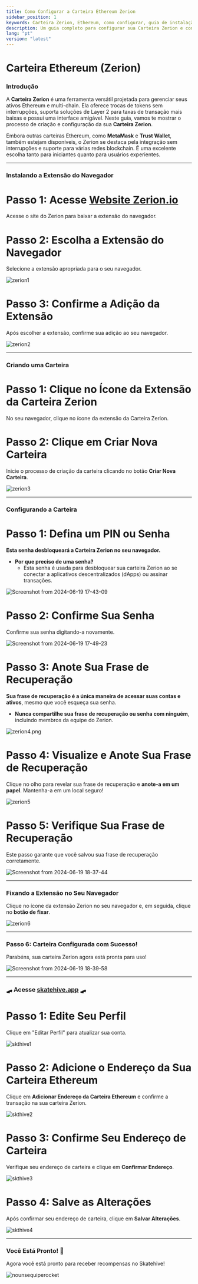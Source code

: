 ```yaml
---
title: Como Configurar a Carteira Ethereum Zerion
sidebar_position: 1
keywords: Carteira Zerion, Ethereum, como configurar, guia de instalação, Skatehive, carteira blockchain, Zerion tutorial
description: Um guia completo para configurar sua Carteira Zerion e conectá-la ao Skatehive. Aprenda a gerenciar ativos Ethereum de forma simples e segura.
lang: "pt"
version: "latest"
---
```


# Carteira Ethereum (Zerion)

### Introdução
A **Carteira Zerion** é uma ferramenta versátil projetada para gerenciar seus ativos Ethereum e multi-chain. Ela oferece trocas de tokens sem interrupções, suporta soluções de Layer 2 para taxas de transação mais baixas e possui uma interface amigável. Neste guia, vamos te mostrar o processo de criação e configuração da sua **Carteira Zerion**.

Embora outras carteiras Ethereum, como **MetaMask** e **Trust Wallet**, também estejam disponíveis, o Zerion se destaca pela integração sem interrupções e suporte para várias redes blockchain. É uma excelente escolha tanto para iniciantes quanto para usuários experientes.

---

### Instalando a Extensão do Navegador

# Passo 1: Acesse <a href="https://zerion.io/download" class="button-link" target="_blank">**Website Zerion.io**</a>

Acesse o site do Zerion para baixar a extensão do navegador.

# Passo 2: Escolha a Extensão do Navegador
Selecione a extensão apropriada para o seu navegador.

![zerion1](https://hackmd.io/_uploads/BJEu_hgI0.png)

# Passo 3: Confirme a Adição da Extensão
Após escolher a extensão, confirme sua adição ao seu navegador.

![zerion2](https://hackmd.io/_uploads/B1p1Jpg80.png)

---

### Criando uma Carteira

# Passo 1: Clique no Ícone da Extensão da Carteira Zerion
No seu navegador, clique no ícone da extensão da Carteira Zerion.

# Passo 2: Clique em **Criar Nova Carteira**
Inicie o processo de criação da carteira clicando no botão **Criar Nova Carteira**.

![zerion3](https://hackmd.io/_uploads/HJJ1bpgUR.png)

---

### Configurando a Carteira

# Passo 1: Defina um PIN ou Senha
**Esta senha desbloqueará a Carteira Zerion no seu navegador.**

- **Por que preciso de uma senha?**
  - Esta senha é usada para desbloquear sua carteira Zerion ao se conectar a aplicativos descentralizados (dApps) ou assinar transações.

![Screenshot from 2024-06-19 17-43-09](https://hackmd.io/_uploads/Hy8bQplUC.png)

# Passo 2: Confirme Sua Senha
Confirme sua senha digitando-a novamente.

![Screenshot from 2024-06-19 17-49-23](https://hackmd.io/_uploads/Sk__Epx8R.png)

# Passo 3: Anote Sua Frase de Recuperação
**Sua frase de recuperação é a única maneira de acessar suas contas e ativos**, mesmo que você esqueça sua senha.

- **Nunca compartilhe sua frase de recuperação ou senha com ninguém**, incluindo membros da equipe do Zerion.

![zerion4.png](https://hackmd.io/_uploads/rJc9U6gLC.png)

# Passo 4: Visualize e Anote Sua Frase de Recuperação
Clique no olho para revelar sua frase de recuperação e **anote-a em um papel**. Mantenha-a em um local seguro!

![zerion5](https://hackmd.io/_uploads/HJuvhalL0.png)

# Passo 5: Verifique Sua Frase de Recuperação
Este passo garante que você salvou sua frase de recuperação corretamente.

![Screenshot from 2024-06-19 18-37-44](https://hackmd.io/_uploads/SJHUXReUR.png)

---

### Fixando a Extensão no Seu Navegador

Clique no ícone da extensão Zerion no seu navegador e, em seguida, clique no **botão de fixar**.

![zerion6](https://hackmd.io/_uploads/HJ4F4ReUA.png)

---

### Passo 6: Carteira Configurada com Sucesso!
Parabéns, sua carteira Zerion agora está pronta para uso!

![Screenshot from 2024-06-19 18-39-58](https://hackmd.io/_uploads/HyBoSAgIA.png)

---

### 🛹 Acesse [skatehive.app](https://www.skatehive.app/) 🛹

# Passo 1: Edite Seu Perfil
Clique em "Editar Perfil" para atualizar sua conta.

![skthive1](https://hackmd.io/_uploads/B1mnon_IR.png)

# Passo 2: Adicione o Endereço da Sua Carteira Ethereum
Clique em **Adicionar Endereço da Carteira Ethereum** e confirme a transação na sua carteira Zerion.

![skthive2](https://hackmd.io/_uploads/HyrJbkK8R.png)

# Passo 3: Confirme Seu Endereço de Carteira
Verifique seu endereço de carteira e clique em **Confirmar Endereço**.

![skthive3](https://hackmd.io/_uploads/HkBLWJY8R.png)

# Passo 4: Salve as Alterações
Após confirmar seu endereço de carteira, clique em **Salvar Alterações**.

![skthive4](https://hackmd.io/_uploads/rkH1Q1tIA.png)

---

### Você Está Pronto! 🎉
Agora você está pronto para receber recompensas no Skatehive!

![nounsequiperocket](https://hackmd.io/_uploads/B1kSOkGIC.gif)
